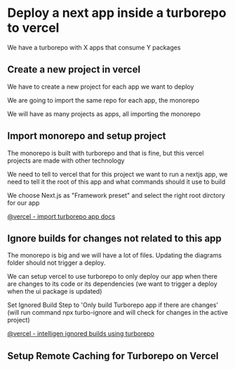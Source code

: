 
# Deploy a next app inside a turborepo to vercel

We have a turborepo with X apps that consume Y packages

## Create a new project in vercel
    
We have to create a new project for each app we want to deploy

We are going to import the same repo for each app, the monorepo

We will have as many projects as apps, all importing the monorepo

## Import monorepo and setup project 

The monorepo is built with turborepo and that is fine, but this vercel projects are made with other technology

We need to tell to vercel that for this project we want to run a nextjs app, we need to tell it the root of this app and what commands should it use to build

We choose Next.js as "Framework preset" and select the right root dirctory for our app

[@vercel - import turborepo app docs](https://vercel.com/docs/monorepos/turborepo#import-your-turborepo-to-vercel)


## Ignore builds for changes not related to this app

The monorepo is big and we will have a lot of files. Updating the diagrams folder should not trigger a deploy.

We can setup vercel to use turborepo to only deploy our app when there are changes to its code or its dependencies (we want to trigger a deploy when the ui package is updated)

Set Ignored Build Step to 'Only build Turborepo app if there are changes' (will run command npx turbo-ignore and will check for changes in the active project)

[@vercel - intelligen ignored builds using turborepo](https://vercel.com/changelog/intelligent-ignored-builds-using-turborepo)

## Setup Remote Caching for Turborepo on Vercel